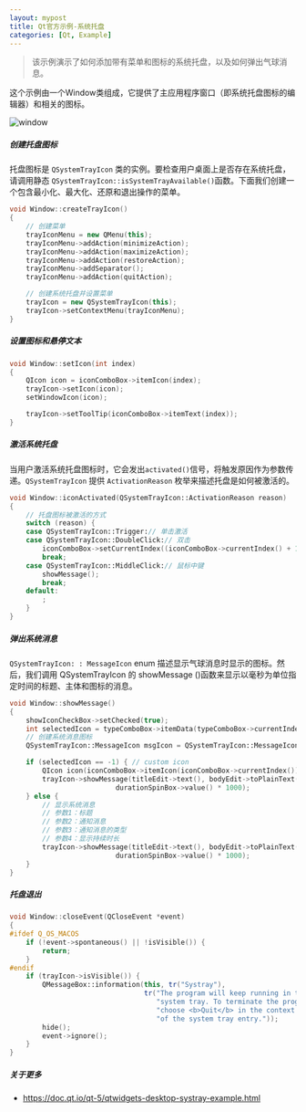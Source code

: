 ```yaml
---
layout: mypost
title: Qt官方示例-系统托盘
categories: [Qt, Example]
---
```


> 该示例演示了如何添加带有菜单和图标的系统托盘，以及如何弹出气球消息。

这个示例由一个Window类组成，它提供了主应用程序窗口（即系统托盘图标的编辑器）和相关的图标。

![window](window.png)

##### 创建托盘图标

托盘图标是 `QSystemTrayIcon` 类的实例。要检查用户桌面上是否存在系统托盘，请调用静态 `QSystemTrayIcon::isSystemTrayAvailable()`函数。下面我们创建一个包含最小化、最大化、还原和退出操作的菜单。

```cpp
void Window::createTrayIcon()
{
    // 创建菜单
    trayIconMenu = new QMenu(this);
    trayIconMenu->addAction(minimizeAction);
    trayIconMenu->addAction(maximizeAction);
    trayIconMenu->addAction(restoreAction);
    trayIconMenu->addSeparator();
    trayIconMenu->addAction(quitAction);

    // 创建系统托盘并设置菜单
    trayIcon = new QSystemTrayIcon(this);
    trayIcon->setContextMenu(trayIconMenu);
}
```

##### 设置图标和悬停文本

```cpp
void Window::setIcon(int index)
{
    QIcon icon = iconComboBox->itemIcon(index);
    trayIcon->setIcon(icon);
    setWindowIcon(icon);

    trayIcon->setToolTip(iconComboBox->itemText(index));
}
```

##### 激活系统托盘

当用户激活系统托盘图标时，它会发出`activated()`信号，将触发原因作为参数传递。`QSystemTrayIcon` 提供 `ActivationReason` 枚举来描述托盘是如何被激活的。

```cpp
void Window::iconActivated(QSystemTrayIcon::ActivationReason reason)
{
    // 托盘图标被激活的方式
    switch (reason) {
    case QSystemTrayIcon::Trigger:// 单击激活
    case QSystemTrayIcon::DoubleClick:// 双击
        iconComboBox->setCurrentIndex((iconComboBox->currentIndex() + 1) % iconComboBox->count());
        break;
    case QSystemTrayIcon::MiddleClick:// 鼠标中键
        showMessage();
        break;
    default:
        ;
    }
}
```

##### 弹出系统消息

`QSystemTrayIcon: : MessageIcon` enum 描述显示气球消息时显示的图标。然后，我们调用 QSystemTrayIcon 的 showMessage ()函数来显示以毫秒为单位指定时间的标题、主体和图标的消息。

```cpp
void Window::showMessage()
{
    showIconCheckBox->setChecked(true);
    int selectedIcon = typeComboBox->itemData(typeComboBox->currentIndex()).toInt();
    // 创建系统消息图标
    QSystemTrayIcon::MessageIcon msgIcon = QSystemTrayIcon::MessageIcon(selectedIcon);

    if (selectedIcon == -1) { // custom icon
        QIcon icon(iconComboBox->itemIcon(iconComboBox->currentIndex()));
        trayIcon->showMessage(titleEdit->text(), bodyEdit->toPlainText(), icon,
                          durationSpinBox->value() * 1000);
    } else {
        // 显示系统消息
        // 参数1：标题
        // 参数2：通知消息
        // 参数3：通知消息的类型
        // 参数4：显示持续时长
        trayIcon->showMessage(titleEdit->text(), bodyEdit->toPlainText(), msgIcon,
                          durationSpinBox->value() * 1000);
    }
}
```

##### 托盘退出

```cpp
void Window::closeEvent(QCloseEvent *event)
{
#ifdef Q_OS_MACOS
    if (!event->spontaneous() || !isVisible()) {
        return;
    }
#endif
    if (trayIcon->isVisible()) {
        QMessageBox::information(this, tr("Systray"),
                                 tr("The program will keep running in the "
                                    "system tray. To terminate the program, "
                                    "choose <b>Quit</b> in the context menu "
                                    "of the system tray entry."));
        hide();
        event->ignore();
    }
}
```

##### 关于更多

* https://doc.qt.io/qt-5/qtwidgets-desktop-systray-example.html

